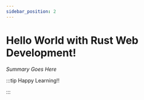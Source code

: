 ```yaml
---
sidebar_position: 2
---
```


# Hello World with Rust Web Development!

_Summary Goes Here_

:::tip Happy Learning!!

<QuestButton text="Go To Quest" link="https://app.stackup.dev/quest_page/hello-world-with-rust-web-development" />

:::
